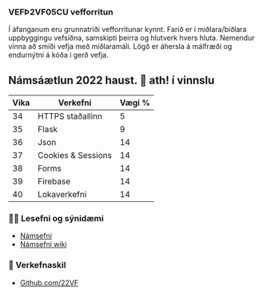 ### VEFÞ2VF05CU vefforritun
Í áfanganum eru grunnatriði vefforritunar kynnt. Farið er í miðlara/biðlara uppbyggingu vefsíðna, samskipti þeirra og hlutverk hvers hluta. Nemendur vinna að smíði vefja með miðlaramáli. Lögð er áhersla á málfræði og endurnýtni á kóða í gerð vefja.

## Námsáætlun 2022 haust. 👋 ath! í vinnslu

| Vika  | Verkefni   | Vægi % |
|---|---|---|
| 34  | HTTPS staðallinn  | 5  |
| 35  | Flask    | 9  |
| 36  | Json | 14  |
| 37  | Cookies & Sessions | 14  |
| 38  | Forms | 14  |
| 39  | Firebase | 14  |
| 40  | Lokaverkefni | 14  |

### 👩‍💻 Lesefni og sýnidæmi

* [Námsefni](https://github.com/vefthroun/namsefni/)
* [Námsefni wiki](https://github.com/vefthroun/namsefni/wiki)


### 🌈 Verkefnaskil

* [Github.com/22VF](https://github.com/22vf)


<!--

**Here are some ideas to get you started:**


🙋‍♀️ A short introduction - what is your organization all about?
 Contribution guidelines - how can the community get involved?
Useful resources - where can the community find your docs? Is there anything else the community should know?
🍿 Fun facts - what does your team eat for breakfast?
🧙 Remember, you can do mighty things with the power of [Markdown](https://docs.github.com/github/writing-on-github/getting-started-with-writing-and-formatting-on-github/basic-writing-and-formatting-syntax)
-->
